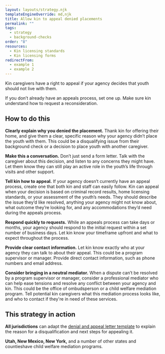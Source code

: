 ```yaml
---
layout: layouts/strategy.njk
templateEngineOverride: md,njk
title: Allow kin to appeal denied placements
permalink: ""
tags:
  - strategy
  - background-checks
order: "8"
resources:
  - Kin licensing standards
  - Kin licensing forms
redirectFrom:
  - example 1
  - example 2
---
```

Kin caregivers have a right to appeal if your agency decides that youth should not live with them. 

If you don’t already have an appeals process, set one up. Make sure kin understand how to request a reconsideration.

## How to do this

**Clearly explain why you denied the placement.** Thank kin for offering their home, and give them a clear, specific reason why your agency didn’t place the youth with them. This could be a disqualifying issue from their background check or a decision to place youth with another caregiver. 

**Make this a conversation.** Don’t just send a form letter. Talk with the caregiver about this decision, and listen to any concerns they might have. Let them know they can still play an active role in the youth’s life through visits and other support. 

**Tell kin how to appeal.** If your agency doesn’t currently have an appeal process, create one that both kin and staff can easily follow. Kin can appeal when your decision is based on criminal record results, home licensing standards, or your assessment of the youth’s needs. They should describe the issue they’d like resolved, anything your agency might not know about, what outcome they’re looking for, and any accommodations they’d need during the appeals process.

**Respond quickly to requests.** While an appeals process can take days or months, your agency should respond to the initial request within a set number of business days. Let kin know your timeframe upfront and what to expect throughout the process. 

**Provide clear contact information.** Let kin know exactly who at your agency they can talk to about their appeal. This could be a program supervisor or manager. Provide direct contact information, such as phone numbers and email address.

**Consider bringing in a neutral mediator.** When a dispute can’t be resolved by a program supervisor or manager, consider a professional mediator who can help ease tensions and resolve any conflict between your agency and kin. This could be the office of ombudsperson or a child welfare mediation program. Tell potential kin caregivers what this mediation process looks like, and who to contact if they're in need of these services. 

## This strategy in action

**All jurisdictions** can adapt the [denial and appeal letter template](https://www.grandfamilies.org/Resources/Kin-Specific-Licensing-Standards-Sample-Forms) to explain the reason for a disqualification and next steps for appealing it. 

**Utah, New Mexico, New York,** and a number of other states and countieshave child welfare mediation programs.
